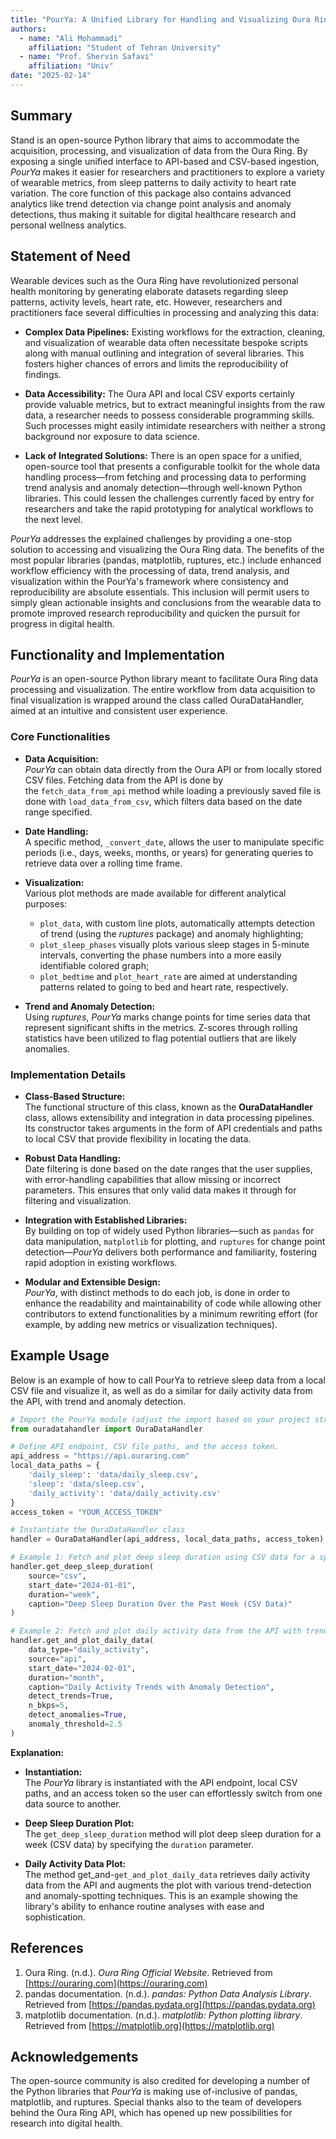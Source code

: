 ```yaml
---
title: "PourYa: A Unified Library for Handling and Visualizing Oura Ring Data"
authors:
  - name: "Ali Mohammadi"
    affiliation: "Student of Tehran University"
  - name: "Prof. Shervin Safavi"
    affiliation: "Univ"
date: "2025-02-14"
---
```


## Summary

Stand is an open-source Python library that aims to accommodate the acquisition, processing, and visualization of data from the Oura Ring. By exposing a single unified interface to API-based and CSV-based ingestion, *PourYa* makes it easier for researchers and practitioners to explore a variety of wearable metrics, from sleep patterns to daily activity to heart rate variation. The core function of this package also contains advanced analytics like trend detection via change point analysis and anomaly detections, thus making it suitable for digital healthcare research and personal wellness analytics.

## Statement of Need

Wearable devices such as the Oura Ring have revolutionized personal health monitoring by generating elaborate datasets regarding sleep patterns, activity levels, heart rate, etc. However, researchers and practitioners face several difficulties in processing and analyzing this data:

- **Complex Data Pipelines:** Existing workflows for the extraction, cleaning, and visualization of wearable data often necessitate bespoke scripts along with manual outlining and integration of several libraries. This fosters higher chances of errors and limits the reproducibility of findings.
  
- **Data Accessibility:** The Oura API and local CSV exports certainly provide valuable metrics, but to extract meaningful insights from the raw data, a researcher needs to possess considerable programming skills. Such processes might easily intimidate researchers with neither a strong background nor exposure to data science.

- **Lack of Integrated Solutions:** There is an open space for a unified, open-source tool that presents a configurable toolkit for the whole data handling process—from fetching and processing data to performing trend analysis and anomaly detection—through well-known Python libraries. This could lessen the challenges currently faced by entry for researchers and take the rapid prototyping for analytical workflows to the next level.

*PourYa* addresses the explained challenges by providing a one-stop solution to accessing and visualizing the Oura Ring data. The benefits of the most popular libraries (pandas, matplotlib, ruptures, etc.) include enhanced workflow efficiency with the processing of data, trend analysis, and visualization within the PourYa's framework where consistency and reproducibility are absolute essentials. This inclusion will permit users to simply glean actionable insights and conclusions from the wearable data to promote improved research reproducibility and quicken the pursuit for progress in digital health. 


## Functionality and Implementation

*PourYa* is an open-source Python library meant to facilitate Oura Ring data processing and visualization. The entire workflow from data acquisition to final visualization is wrapped around the class called OuraDataHandler, aimed at an intuitive and consistent user experience.


### Core Functionalities

- **Data Acquisition:**  
  *PourYa* can obtain data directly from the Oura API or from locally stored CSV files. Fetching data from the API is done by the `fetch_data_from_api` method while loading a previously saved file is done with `load_data_from_csv`, which filters data based on the date range specified.
  
- **Date Handling:**  
  A specific method, `_convert_date`, allows the user to manipulate specific periods (i.e., days, weeks, months, or years) for generating queries to retrieve data over a rolling time frame.
  
- **Visualization:**  
  Various plot methods are made available for different analytical purposes:
  - `plot_data`, with custom line plots, automatically attempts detection of trend (using the *ruptures* package) and anomaly highlighting;
  - `plot_sleep_phases` visually plots various sleep stages in 5-minute intervals, converting the phase numbers into a more easily identifiable colored graph;
  - `plot_bedtime` and `plot_heart_rate` are aimed at understanding patterns related to going to bed and heart rate, respectively.


- **Trend and Anomaly Detection:**  
  Using *ruptures*, *PourYa*  marks change points for time series data that represent significant shifts in the metrics. Z-scores through rolling statistics have been utilized to flag potential outliers that are likely anomalies.


### Implementation Details

- **Class-Based Structure:**  
  The functional structure of this class, known as the **OuraDataHandler** class, allows extensibility and integration in data processing pipelines. Its constructor takes arguments in the form of API credentials and paths to local CSV that provide flexibility in locating the data.


- **Robust Data Handling:**  
  Date filtering is done based on the date ranges that the user supplies, with error-handling capabilities that allow missing or incorrect parameters. This ensures that only valid data makes it through for filtering and visualization. 


- **Integration with Established Libraries:**  
  By building on top of widely used Python libraries—such as `pandas` for data manipulation, `matplotlib` for plotting, and `ruptures` for change point detection—*PourYa* delivers both performance and familiarity, fostering rapid adoption in existing workflows.

- **Modular and Extensible Design:**  
*PourYa*, with distinct methods to do each job, is done in order to enhance the readability and maintainability of code while allowing other contributors to extend functionalities by a minimum rewriting effort (for example, by adding new metrics or visualization techniques).

## Example Usage

Below is an example of how to call PourYa to retrieve sleep data from a local CSV file and visualize it, as well as do a similar for daily activity data from the API, with trend and anomaly detection.


```python
# Import the PourYa module (adjust the import based on your project structure)
from ouradatahandler import OuraDataHandler

# Define API endpoint, CSV file paths, and the access token.
api_address = "https://api.ouraring.com"
local_data_paths = {
    'daily_sleep': 'data/daily_sleep.csv',
    'sleep': 'data/sleep.csv',
    'daily_activity': 'data/daily_activity.csv'
}
access_token = "YOUR_ACCESS_TOKEN"

# Instantiate the OuraDataHandler class
handler = OuraDataHandler(api_address, local_data_paths, access_token)

# Example 1: Fetch and plot deep sleep duration using CSV data for a specific period
handler.get_deep_sleep_duration(
    source="csv",
    start_date="2024-01-01",
    duration="week",
    caption="Deep Sleep Duration Over the Past Week (CSV Data)"
)

# Example 2: Fetch and plot daily activity data from the API with trend and anomaly detection
handler.get_and_plot_daily_data(
    data_type="daily_activity",
    source="api",
    start_date="2024-02-01",
    duration="month",
    caption="Daily Activity Trends with Anomaly Detection",
    detect_trends=True,
    n_bkps=5,
    detect_anomalies=True,
    anomaly_threshold=2.5
)

```
**Explanation:**

- **Instantiation:**  
The *PourYa* library is instantiated with the API endpoint, local CSV paths, and an access token so the user can effortlessly switch from one data source to another.


- **Deep Sleep Duration Plot:**  
  The `get_deep_sleep_duration` method will plot deep sleep duration for a week (CSV data) by specifying the `duration` parameter.


- **Daily Activity Data Plot:**  
  The method get_and-`get_and_plot_daily_data` retrieves daily activity data from the API and augments the plot with various trend-detection and anomaly-spotting techniques. This is an example showing the library's ability to enhance routine analyses with ease and sophistication.
  
## References

1. Oura Ring. (n.d.). *Oura Ring Official Website*. Retrieved from [https://ouraring.com](https://ouraring.com)
2. pandas documentation. (n.d.). *pandas: Python Data Analysis Library*. Retrieved from [https://pandas.pydata.org](https://pandas.pydata.org)
3. matplotlib documentation. (n.d.). *matplotlib: Python plotting library*. Retrieved from [https://matplotlib.org](https://matplotlib.org)

## Acknowledgements

The open-source community is also credited for developing a number of the Python libraries that *PourYa* is making use of-inclusive of pandas, matplotlib, and ruptures. Special thanks also to the team of developers behind the Oura Ring API, which has opened up new possibilities for research into digital health.
